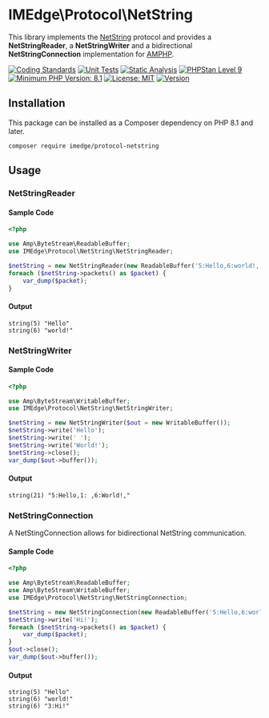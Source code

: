 IMEdge\\Protocol\\NetString
==========================

This library implements the [NetString](https://en.wikipedia.org/wiki/Netstring)
protocol and provides a **NetStringReader**, a **NetStringWriter** and a bidirectional
**NetStringConnection** implementation for [AMPHP](https://amphp.org/).

[![Coding Standards](https://github.com/im-edge/protocol-netstring/actions/workflows/CodingStandards.yml/badge.svg)](https://github.com/im-edge/protocol-netstring/actions/workflows/CodingStandards.yml)
[![Unit Tests](https://github.com/im-edge/protocol-netstring/actions/workflows/UnitTests.yml/badge.svg)](https://github.com/im-edge/protocol-netstring/actions/workflows/UnitTests.yml)
[![Static Analysis](https://github.com/im-edge/protocol-netstring/actions/workflows/StaticAnalysis.yml/badge.svg)](https://github.com/im-edge/protocol-netstring/actions/workflows/StaticAnalysis.yml)
[![PHPStan Level 9](https://img.shields.io/badge/PHPStan-level%209-brightgreen.svg?style=flat)](https://phpstan.org/)
[![Minimum PHP Version: 8.1](https://img.shields.io/badge/php-%3E%3D%208.1-8892BF.svg)](https://php.net/)
[![License: MIT](https://poser.pugx.org/imedge/protocol-netstring/license)](https://choosealicense.com/licenses/mit/)
[![Version](https://poser.pugx.org/imedge/protocol-netstring/version)](https://packagist.org/packages/imedge/protocol-netstring)

Installation
------------

This package can be installed as a Composer dependency on PHP 8.1 and later.

```shell
composer require imedge/protocol-netstring
```

Usage
-----

### NetStringReader

#### Sample Code

```php
<?php

use Amp\ByteStream\ReadableBuffer;
use IMEdge\Protocol\NetString\NetStringReader;

$netString = new NetStringReader(new ReadableBuffer('5:Hello,6:world!,'));
foreach ($netString->packets() as $packet) {
    var_dump($packet);
}
```

#### Output

```
string(5) "Hello"
string(6) "world!"
```

### NetStringWriter

#### Sample Code

```php
<?php

use Amp\ByteStream\WritableBuffer;
use IMEdge\Protocol\NetString\NetStringWriter;

$netString = new NetStringWriter($out = new WritableBuffer());
$netString->write('Hello');
$netString->write(' ');
$netString->write('World!');
$netString->close();
var_dump($out->buffer());
```

#### Output

```
string(21) "5:Hello,1: ,6:World!,"
```


### NetStringConnection

A NetStingConnection allows for bidirectional NetString communication.

#### Sample Code

```php
<?php

use Amp\ByteStream\ReadableBuffer;
use Amp\ByteStream\WritableBuffer;
use IMEdge\Protocol\NetString\NetStringConnection;

$netString = new NetStringConnection(new ReadableBuffer('5:Hello,6:world!,'), $out = new WritableBuffer());
$netString->write('Hi!');
foreach ($netString->packets() as $packet) {
    var_dump($packet);
}
$out->close();
var_dump($out->buffer());
```

#### Output

```
string(5) "Hello"
string(6) "world!"
string(6) "3:Hi!"
```
